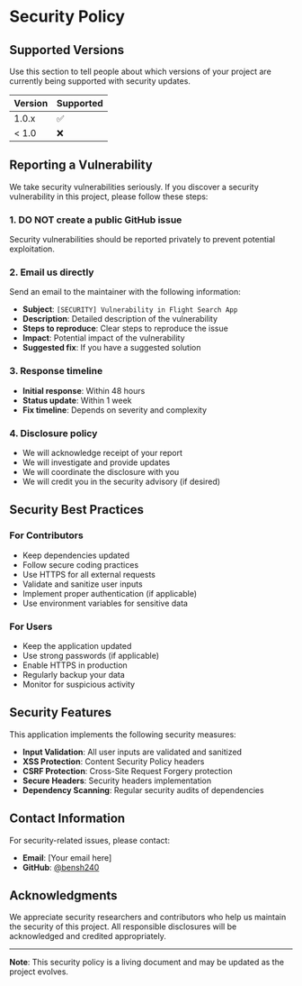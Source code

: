 # Security Policy

## Supported Versions

Use this section to tell people about which versions of your project are currently being supported with security updates.

| Version | Supported          |
| ------- | ------------------ |
| 1.0.x   | :white_check_mark: |
| < 1.0   | :x:                |

## Reporting a Vulnerability

We take security vulnerabilities seriously. If you discover a security vulnerability in this project, please follow these steps:

### 1. **DO NOT** create a public GitHub issue
Security vulnerabilities should be reported privately to prevent potential exploitation.

### 2. **Email us directly**
Send an email to the maintainer with the following information:
- **Subject**: `[SECURITY] Vulnerability in Flight Search App`
- **Description**: Detailed description of the vulnerability
- **Steps to reproduce**: Clear steps to reproduce the issue
- **Impact**: Potential impact of the vulnerability
- **Suggested fix**: If you have a suggested solution

### 3. **Response timeline**
- **Initial response**: Within 48 hours
- **Status update**: Within 1 week
- **Fix timeline**: Depends on severity and complexity

### 4. **Disclosure policy**
- We will acknowledge receipt of your report
- We will investigate and provide updates
- We will coordinate the disclosure with you
- We will credit you in the security advisory (if desired)

## Security Best Practices

### For Contributors
- Keep dependencies updated
- Follow secure coding practices
- Use HTTPS for all external requests
- Validate and sanitize user inputs
- Implement proper authentication (if applicable)
- Use environment variables for sensitive data

### For Users
- Keep the application updated
- Use strong passwords (if applicable)
- Enable HTTPS in production
- Regularly backup your data
- Monitor for suspicious activity

## Security Features

This application implements the following security measures:

- **Input Validation**: All user inputs are validated and sanitized
- **XSS Protection**: Content Security Policy headers
- **CSRF Protection**: Cross-Site Request Forgery protection
- **Secure Headers**: Security headers implementation
- **Dependency Scanning**: Regular security audits of dependencies

## Contact Information

For security-related issues, please contact:
- **Email**: [Your email here]
- **GitHub**: [@bensh240](https://github.com/bensh240)

## Acknowledgments

We appreciate security researchers and contributors who help us maintain the security of this project. All responsible disclosures will be acknowledged and credited appropriately.

---

**Note**: This security policy is a living document and may be updated as the project evolves. 